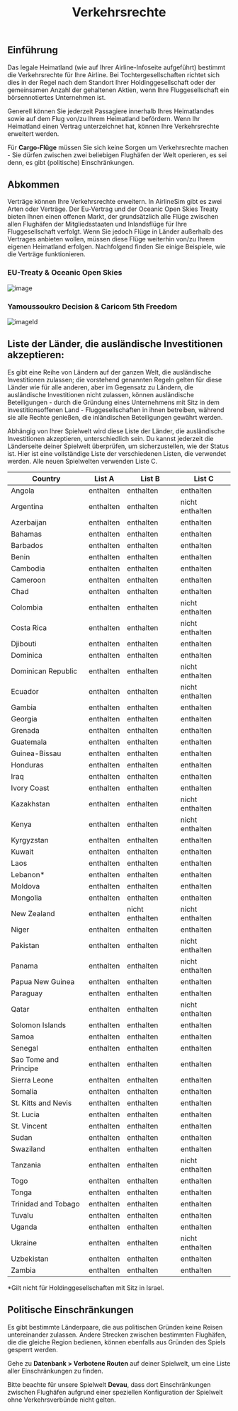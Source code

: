 ﻿---
title: "Verkehrsrechte"
weight: 51
pre: "<b>3.1 </b>"
---

## Einführung
Das legale Heimatland (wie auf Ihrer Airline-Infoseite aufgeführt) bestimmt die Verkehrsrechte für Ihre Airline. Bei Tochtergesellschaften richtet sich dies in der Regel nach dem Standort Ihrer Holdinggesellschaft oder der gemeinsamen Anzahl der gehaltenen Aktien, wenn Ihre Fluggesellschaft ein börsennotiertes Unternehmen ist.

Generell können Sie jederzeit Passagiere innerhalb Ihres Heimatlandes sowie auf dem Flug von/zu Ihrem Heimatland befördern. Wenn Ihr Heimatland einen Vertrag unterzeichnet hat, können Ihre Verkehrsrechte erweitert werden.

Für **Cargo-Flüge** müssen Sie sich keine Sorgen um Verkehrsrechte machen - Sie dürfen zwischen zwei beliebigen Flughäfen der Welt operieren, es sei denn, es gibt (politische) Einschränkungen.

## Abkommen

Verträge können Ihre Verkehrsrechte erweitern. In AirlineSim gibt es zwei Arten oder Verträge. Der Eu-Vertrag und der Oceanic Open Skies Treaty bieten Ihnen einen offenen Markt, der grundsätzlich alle Flüge zwischen allen Flughäfen der Mitgliedsstaaten und Inlandsflüge für Ihre Fluggesellschaft verfolgt. Wenn Sie jedoch Flüge in Länder außerhalb des Vertrages anbieten wollen, müssen diese Flüge weiterhin von/zu Ihrem eigenen Heimatland erfolgen.
Nachfolgend finden Sie einige Beispiele, wie die Verträge funktionieren.

### EU-Treaty & Oceanic Open Skies
![image](./eutreaty-en.png)

### Yamoussoukro Decision & Caricom 5th Freedom
![imageld](./yamoussoukro-en.png)


## Liste der Länder, die ausländische Investitionen akzeptieren:

Es gibt eine Reihe von Ländern auf der ganzen Welt, die ausländische Investitionen zulassen; die vorstehend genannten Regeln gelten für diese Länder wie für alle anderen, aber im Gegensatz zu Ländern, die ausländische Investitionen nicht zulassen, können ausländische Beteiligungen - durch die Gründung eines Unternehmens mit Sitz in dem investitionsoffenen Land - Fluggesellschaften in ihnen betreiben, während sie alle Rechte genießen, die inländischen Beteiligungen gewährt werden.

Abhängig von Ihrer Spielwelt wird diese Liste der Länder, die ausländische Investitionen akzeptieren, unterschiedlich sein. Du kannst jederzeit die Länderseite deiner Spielwelt überprüfen, um sicherzustellen, wie der Status ist.
Hier ist eine vollständige Liste der verschiedenen Listen, die verwendet werden. Alle neuen Spielwelten verwenden Liste C.


| Country | List A | List B | List C |
| --- | --- | --- | --- |
| Angola | enthalten | enthalten | enthalten |
| Argentina | enthalten | enthalten | nicht enthalten |
| Azerbaijan | enthalten | enthalten | enthalten |
| Bahamas | enthalten | enthalten | enthalten |
| Barbados | enthalten | enthalten | enthalten |
| Benin | enthalten | enthalten | enthalten |
| Cambodia | enthalten | enthalten | enthalten |
| Cameroon | enthalten | enthalten | enthalten |
| Chad | enthalten | enthalten | enthalten |
| Colombia | enthalten | enthalten | nicht enthalten |
| Costa Rica | enthalten | enthalten | nicht enthalten |
| Djibouti | enthalten | enthalten | enthalten |
| Dominica | enthalten | enthalten | enthalten |
| Dominican Republic | enthalten | enthalten | nicht enthalten |
| Ecuador | enthalten | enthalten | nicht enthalten |
| Gambia | enthalten | enthalten | enthalten |
| Georgia | enthalten | enthalten | enthalten |
| Grenada | enthalten | enthalten | enthalten |
| Guatemala | enthalten | enthalten | enthalten |
| Guinea-Bissau | enthalten | enthalten | enthalten |
| Honduras | enthalten | enthalten | enthalten |
| Iraq | enthalten | enthalten | enthalten |
| Ivory Coast | enthalten | enthalten | enthalten |
| Kazakhstan | enthalten | enthalten | nicht enthalten |
| Kenya | enthalten | enthalten | nicht enthalten |
| Kyrgyzstan | enthalten | enthalten | enthalten |
| Kuwait | enthalten | enthalten | enthalten |
| Laos | enthalten | enthalten | enthalten |
| Lebanon* | enthalten | enthalten | enthalten |
| Moldova | enthalten | enthalten | enthalten |
| Mongolia | enthalten | enthalten | enthalten |
| New Zealand | enthalten | nicht enthalten | nicht enthalten |
| Niger | enthalten | enthalten | enthalten |
| Pakistan | enthalten | enthalten | nicht enthalten |
| Panama | enthalten | enthalten | nicht enthalten |
| Papua New Guinea | enthalten | enthalten | enthalten |
| Paraguay | enthalten | enthalten | enthalten |
| Qatar | enthalten | enthalten | nicht enthalten |
| Solomon Islands | enthalten | enthalten | enthalten |
| Samoa | enthalten | enthalten | enthalten |
| Senegal | enthalten | enthalten | enthalten |
| Sao Tome and Principe | enthalten | enthalten | enthalten |
| Sierra Leone | enthalten | enthalten | enthalten |
| Somalia | enthalten | enthalten | enthalten |
| St. Kitts and Nevis | enthalten | enthalten | enthalten |
| St. Lucia | enthalten | enthalten | enthalten |
| St. Vincent | enthalten | enthalten | enthalten |
| Sudan | enthalten | enthalten | enthalten |
| Swaziland | enthalten | enthalten | enthalten |
| Tanzania | enthalten | enthalten | nicht enthalten |
| Togo | enthalten | enthalten | enthalten |
| Tonga | enthalten | enthalten | enthalten |
| Trinidad and Tobago | enthalten | enthalten | enthalten |
| Tuvalu | enthalten | enthalten | enthalten |
| Uganda | enthalten | enthalten | enthalten |
| Ukraine | enthalten | enthalten | nicht enthalten |
| Uzbekistan | enthalten | enthalten | enthalten |
| Zambia | enthalten | enthalten | enthalten |

*Gilt nicht für Holdinggesellschaften mit Sitz in Israel.


## Politische Einschränkungen

Es gibt bestimmte Länderpaare, die aus politischen Gründen keine Reisen untereinander zulassen.
Andere Strecken zwischen bestimmten Flughäfen, die die gleiche Region bedienen, können ebenfalls aus Gründen des Spiels gesperrt werden.

Gehe zu **Datenbank > Verbotene Routen** auf deiner Spielwelt, um eine Liste aller Einschränkungen zu finden.

Bitte beachte für unsere Spielwelt **Devau**, dass dort Einschränkungen zwischen Flughäfen aufgrund einer speziellen Konfiguration der Spielwelt ohne Verkehrsverbünde nicht gelten.

